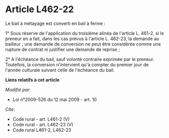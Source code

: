 # Article L462-22

Le bail à métayage est converti en bail à ferme : 

1° Sous réserve de l'application du troisième alinéa de l'article L. 461-2, si le preneur en a fait, dans les cas prévus à
l'article L. 462-23, la demande au bailleur ; une demande de conversion ne peut être considérée comme une rupture de contrat
ni justifier une demande de reprise ; 

2° A l'échéance du bail, sauf volonté contraire exprimée par le preneur. Toutefois, la conversion n'intervient qu'à compter
du premier jour de l'année culturale suivant celle de l'échéance du bail.

**Liens relatifs à cet article**

_Modifié par_:

  - Loi n°2009-526 du 12 mai 2009 - art. 10

_Cite_:

  - Code rural - art. L461-2 (V)
  - Code rural - art. L462-23 (V)
  - Code rural L461-2, L462-23
